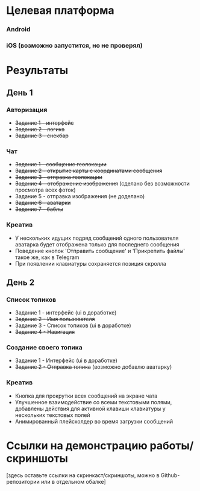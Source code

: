 # Целевая платформа

### Android
### iOS (возможно запустится, но не проверял)

# Результаты

## День 1

### Авторизация

- ~~Задание 1 - интерфейс~~
- ~~Задание 2 - логика~~
- ~~Задание 3 - снекбар~~

### Чат

- ~~Задание 1 - сообщение геолокации~~
- ~~Задание 2 - открытие карты с координатами сообщения~~
- ~~Задание 3 - отправка геолокации~~
- ~~Задание 4 - отображение изображения~~ (сделано без возможности просмотра всех фоток)
- Задание 5 - отправка изображения (не доделано)
- ~~Задание 6 - аватарки~~
- ~~Задание 7 - баблы~~

### Креатив

- У нескольких идущих подряд сообщений одного пользователя аватарка будет отображена только для последнего сообщения
- Поведение кнопок 'Отправить сообщение' и 'Прикрепить файлы' такое же, как в Telegram
- При появлении клавиатуры сохраняется позиция скролла

## День 2

### Список топиков

- Задание 1 - интерфейс (ui в доработке)
- ~~Задание 2 - Имя пользователя~~
- Задание 3 - Список топиков (ui в доработке)
- ~~Задание 4 - Навигация~~

### Создание своего топика

- Задание 1 - Интерфейс (ui в доработке)
- ~~Задание 2 - Отправка топика~~ (возможно добавлю аватарку)

### Креатив

- Кнопка для прокрутки всех сообщений на экране чата
- Улучшенное взаимодействие со всеми текстовыми полями, добавлены действия для активной клавиши клавиатуры у нескольких
  текстовых полей
- Анимированный плейсхолдер во время загрузки сообщений

# Ссылки на демонстрацию работы/скриншоты

[здесь оставьте ссылки на скринкаст/скриншоты, можно в Github-репозитории или в отдельном обалке]
